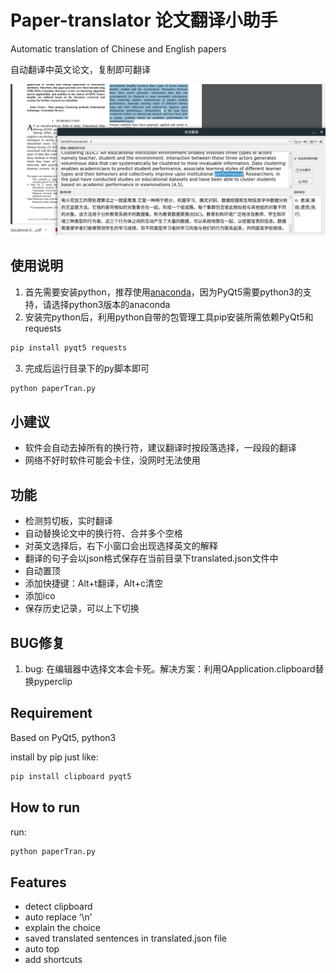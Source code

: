 # Paper-translator 论文翻译小助手
	
Automatic translation of Chinese and English papers

自动翻译中英文论文，复制即可翻译

![example](./doc/example.png)

## 使用说明

1. 首先需要安装python，推荐使用[anaconda][1]，因为PyQt5需要python3的支持，请选择python3版本的anaconda
2. 安装完python后，利用python自带的包管理工具pip安装所需依赖PyQt5和requests
```bash
pip install pyqt5 requests
```
3. 完成后运行目录下的py脚本即可
```bash
python paperTran.py
```

## 小建议
- 软件会自动去掉所有的换行符，建议翻译时按段落选择，一段段的翻译
- 网络不好时软件可能会卡住，没网时无法使用


## 功能
- 检测剪切板，实时翻译
- 自动替换论文中的换行符、合并多个空格
- 对英文选择后，右下小窗口会出现选择英文的解释
- 翻译的句子会以json格式保存在当前目录下translated.json文件中
- 自动置顶
- 添加快捷键：Alt+t翻译，Alt+c清空
- 添加ico
- 保存历史记录，可以上下切换

## BUG修复
1. bug: 在编辑器中选择文本会卡死。解决方案：利用QApplication.clipboard替换pyperclip

## Requirement
Based on PyQt5, python3

install by pip just like:
```bash
pip install clipboard pyqt5
```

## How to run
run:
```bash
python paperTran.py
```

## Features
- detect clipboard
- auto replace ‘\n’
- explain the choice 
- saved translated sentences in translated.json file
- auto top
- add shortcuts

[1]: https://www.anaconda.com/download/